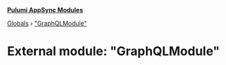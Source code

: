 **[Pulumi AppSync Modules](../README.md)**

[Globals](../README.md) › ["GraphQLModule"](_graphqlmodule_.md)

# External module: "GraphQLModule"